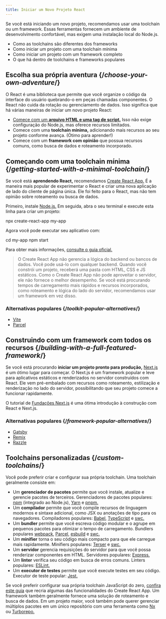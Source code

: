 ```yaml
---
title: Iniciar um Novo Projeto React
---
```


<Intro>

Se você está iniciando um novo projeto, recomendamos usar uma toolchain ou um framework. Essas ferramentas fornecem um ambiente de desenvolvimento confortável, mas exigem uma instalação local do Node.js.

</Intro>

<YouWillLearn>

* Como as toolchains são diferentes dos frameworks
* Como iniciar um projeto com uma toolchain mínima
* Como iniciar um projeto com um framework completo
* O que há dentro de toolchains e frameworks populares

</YouWillLearn>

## Escolha sua própria aventura {/*choose-your-own-adventure*/}

O React é uma biblioteca que permite que você organize o código da interface do usuário quebrando-o em peças chamadas componentes. O React não cuida da rotação ou gerenciamento de dados. Isso significa que há várias maneiras de iniciar um novo projeto React:

* [Comece com um **arquivo HTML e uma tag de script.**](/learn/add-react-to-a-website) Isso não exige configuração do Node.js, mas oferece recursos limitados.
* Comece com uma **toolchain mínima,** adicionando mais recursos ao seu projeto conforme avança. (Ótimo para aprender!)
* Comece com um **framework com opinião** que possua recursos comuns, como busca de dados e roteamento incorporado.

## Começando com uma toolchain mínima {/*getting-started-with-a-minimal-toolchain*/}

Se você está **aprendendo React,** recomendamos [Create React App.](https://create-react-app.dev/) É a maneira mais popular de experimentar o React e criar uma nova aplicação de lado do cliente de página única. Ele foi feito para o React, mas não tem opinião sobre roteamento ou busca de dados.

Primeiro, instale [Node.js.](https://nodejs.org/pt-br) Em seguida, abra o seu terminal e execute esta linha para criar um projeto:

<TerminalBlock>

npx create-react-app my-app

</TerminalBlock>

Agora você pode executar seu aplicativo com:

<TerminalBlock>

cd my-app
npm start

</TerminalBlock>

Para obter mais informações, [consulte o guia oficial.](https://create-react-app.dev/docs/getting-started)

> O Create React App não gerencia a lógica do backend ou bancos de dados. Você pode usá-lo com qualquer backend. Quando você constrói um projeto, receberá uma pasta com HTML, CSS e JS estáticos. Como o Create React App não pode aproveitar o servidor, ele não fornece o melhor desempenho. Se você está procurando tempos de carregamento mais rápidos e recursos incorporados, como roteamento e lógica do lado do servidor, recomendamos usar um framework em vez disso.

### Alternativas populares {/*toolkit-popular-alternatives*/}

* [Vite](https://vitejs.dev/guide/)
* [Parcel](https://parceljs.org/getting-started/webapp/)

## Construindo com um framework com todos os recursos {/*building-with-a-full-featured-framework*/}

Se você está procurando **iniciar um projeto pronto para produção,** [Next.js](https://nextjs.org/) é um ótimo lugar para começar. O Next.js é um framework popular e leve para aplicativos estáticos e renderizados no servidor construídos com React. Ele vem pré-embalado com recursos como roteamento, estilização e renderização no lado do servidor, possibilitando que seu projeto comece a funcionar rapidamente.

O tutorial de [Fundações Next.js](https://nextjs.org/learn/foundations/about-nextjs) é uma ótima introdução à construção com React e Next.js.

### Alternativas populares {/*framework-popular-alternatives*/}

* [Gatsby](https://www.gatsbyjs.org/)
* [Remix](https://remix.run/)
* [Razzle](https://razzlejs.org/)

## Toolchains personalizadas {/*custom-toolchains*/}

Você pode preferir criar e configurar sua própria toolchain. Uma toolchain geralmente consiste em:

* Um **gerenciador de pacotes** permite que você instale, atualize e gerencie pacotes de terceiros. Gerenciadores de pacotes populares: [npm](https://www.npmjs.com/) (integrado ao Node.js), [Yarn](https://yarnpkg.com/) e [pnpm.](https://pnpm.io/)
* Um **compilador** permite que você compile recursos de linguagem modernos e sintaxe adicional, como JSX ou anotações de tipo para os navegadores. Compiladores populares: [Babel](https://babeljs.io/), [TypeScript](https://www.typescriptlang.org/) e [swc.](https://swc.rs/)
* Um **bundler** permite que você escreva código modular e o agrupe em pequenos pacotes para otimizar o tempo de carregamento. Bundlers populares [webpack](https://webpack.js.org/), [Parcel](https://parceljs.org/), [esbuild](https://esbuild.github.io/) e [swc.](https://swc.rs/)
* Um **minifier** torna o seu código mais compacto para que ele carregue mais rapidamente. Minifiers populares: [Terser](https://terser.org/) e [swc.](https://swc.rs/)
* Um **servidor** gerencia requisições do servidor para que você possa renderizar componentes em HTML. Servidores populares: [Express.](https://expressjs.com/)
* Um **linter** verifica seu código em busca de erros comuns. Linters populares: [ESLint.](https://eslint.org/)
* Um **executor de testes** permite que você execute testes em seu código. Executor de teste popular: [Jest.](https://jestjs.io/)

Se você preferir configurar sua própria toolchain JavaScript do zero, [confira este guia](https://blog.usejournal.com/creating-a-react-app-from-scratch-f3c693b84658) que recria algumas das funcionalidades do Create React App. Um framework também geralmente fornece uma solução de roteamento e busca de dados. Em um projeto maior, você também pode querer gerenciar múltiplos pacotes em um único repositório com uma ferramenta como [Nx](https://nx.dev/react) ou [Turborepo.](https://turborepo.org/)

